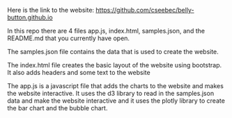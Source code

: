 Here is the link to the website: https://github.com/cseebec/belly-button.github.io

In this repo there are 4 files app.js, index.html, samples.json, and the README.md that you currently have open. 

The samples.json file contains the data that is used to create the website. 

The index.html file creates the basic layout of the website using bootstrap. It also adds headers and some text to the website

The app.js is a javascript file that adds the charts to the website and makes the website interactive. It uses the d3 library to read in the samples.json data and make the website interactive and it uses the plotly library to create the bar chart and the bubble chart. 
